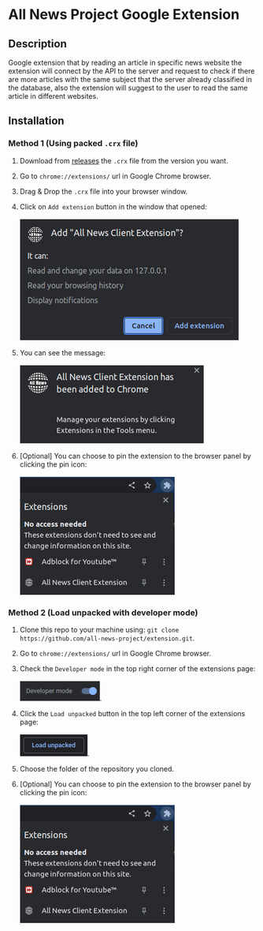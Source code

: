 # All News Project Google Extension

## Description

Google extension that by reading an article in specific news website the extension will connect by the API to the server and request to check if there are more articles with the same subject that the server already classified in the database, also the extension will suggest to the user to read the same article in different websites.

## Installation

### Method 1 (Using packed `.crx` file)

1. Download from [releases](https://github.com/all-news-project/extension/tags) the `.crx` file from the version you want.

2. Go to `chrome://extensions/` url in Google Chrome browser.

3. Drag & Drop the `.crx` file into your browser window.

4. Click on `Add extension` button in the window that opened: <br><br> ![Alt text](images/add_extension_window.png)

5. You can see the message: <br><br> ![Alt text](images/extenstion_added_msg.png)

6. [Optional] You can choose to pin the extension to the browser panel by clicking the pin icon: <br><br> ![Alt text](images/installed_extenstions.png)

### Method 2 (Load unpacked with developer mode)

1. Clone this repo to your machine using: ```git clone https://github.com/all-news-project/extension.git```.

2. Go to `chrome://extensions/` url in Google Chrome browser.

3. Check the `Developer mode` in the top right corner of the extensions page: <br><br> ![Alt text](images/developer_mode.png).

4. Click the `Load unpacked` button in the top left corner of the extensions page: <br><br> ![Alt text](images/load_unpacked.png).

5. Choose the folder of the repository you cloned.

6. [Optional] You can choose to pin the extension to the browser panel by clicking the pin icon: <br><br> ![Alt text](images/installed_extenstions.png)